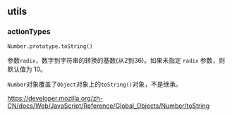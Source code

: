 ## utils

### actionTypes

`Number.prototype.toString()`

参数`radix`，数字到字符串的转换的基数(从2到36)。如果未指定 `radix` 参数，则默认值为 10。

`Number`对象覆盖了`Object`对象上的`toString()`对象，不是继承。

https://developer.mozilla.org/zh-CN/docs/Web/JavaScript/Reference/Global_Objects/Number/toString